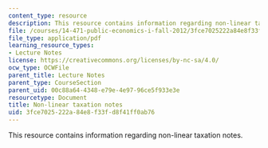 ```yaml
---
content_type: resource
description: This resource contains information regarding non-linear taxation notes.
file: /courses/14-471-public-economics-i-fall-2012/3fce7025222a84e8f33fd8f41ff0ab76_MIT14_471F12_nonlinear.pdf
file_type: application/pdf
learning_resource_types:
- Lecture Notes
license: https://creativecommons.org/licenses/by-nc-sa/4.0/
ocw_type: OCWFile
parent_title: Lecture Notes
parent_type: CourseSection
parent_uid: 00c88a64-4348-e79e-4e97-96ce5f933e3e
resourcetype: Document
title: Non-linear taxation notes
uid: 3fce7025-222a-84e8-f33f-d8f41ff0ab76
---
```

This resource contains information regarding non-linear taxation notes.